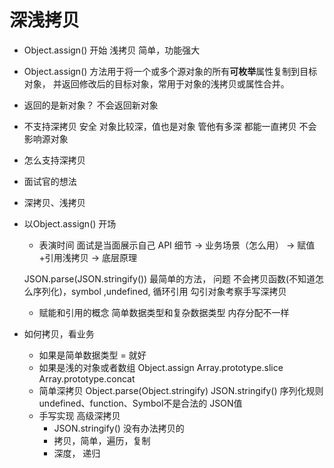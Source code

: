 # 深浅拷贝
- Object.assign() 开始
    浅拷贝 简单，功能强大

- Object.assign() 方法用于将一个或多个源对象的所有**可枚举**属性复制到目标对象，
并返回修改后的目标对象，常用于对象的浅拷贝或属性合并。
- 返回的是新对象？
    不会返回新对象
- 不支持深拷贝
    安全 对象比较深，值也是对象 管他有多深 都能一直拷贝 不会影响源对象
- 怎么支持深拷贝

- 面试官的想法
- 深拷贝、浅拷贝
- 以Object.assign() 开场
    - 表演时间 面试是当面展示自己
    API 细节 -> 业务场景（怎么用） -> 赋值+引用浅拷贝 -> 底层原理

    JSON.parse(JSON.stringify()) 最简单的方法， 问题
    不会拷贝函数(不知道怎么序列化)，symbol ,undefined, 循环引用
    勾引对象考察手写深拷贝
    - 赋能和引用的概念
        简单数据类型和复杂数据类型 内存分配不一样

- 如何拷贝，看业务
    - 如果是简单数据类型 = 就好
    - 如果是浅的对象或者数组
        Object.assign
        Array.prototype.slice
        Array.prototype.concat
    - 简单深拷贝 Object.parse(Object.stringify)
        JSON.stringify() 序列化规则
        undefined、function、Symbol不是合法的 JSON值
    - 手写实现 高级深拷贝
        - JSON.stringify() 没有办法拷贝的
        - 拷贝，简单，遍历，复制
        - 深度， 递归


